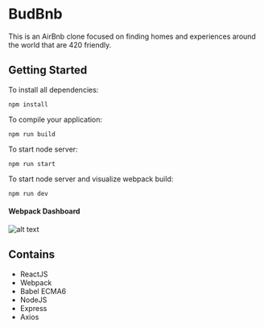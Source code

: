 # BudBnb
This is an AirBnb clone focused on finding homes and experiences around the world that are 420 friendly.

## Getting Started
To install all dependencies:

``
npm install
``

To compile your application:

``
npm run build 
``

To start node server:

``
npm run start 
``

To start node server and visualize webpack build:

``
npm run dev
``

#### Webpack Dashboard
![alt text](https://image.ibb.co/hz1jGK/Screen_Shot_2018_08_07_at_7_24_53_PM.png "Webpack Dashboard")

## Contains

* ReactJS
* Webpack
* Babel ECMA6
* NodeJS
* Express
* Axios